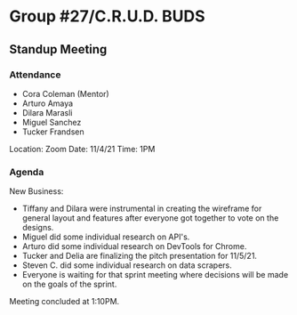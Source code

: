 # Group #27/C.R.U.D. BUDS
## Standup Meeting

### Attendance
<!-- Remove the people not attending. -->
- Cora Coleman (Mentor)
- Arturo Amaya
- Dilara Marasli
- Miguel Sanchez
- Tucker Frandsen

Location: Zoom
Date: 11/4/21
Time: 1PM

### Agenda
New Business:
- Tiffany and Dilara were instrumental in creating the wireframe for general layout and features after everyone got together to vote on the designs.
- Miguel did some individual research on API's.
- Arturo did some individual research on DevTools for Chrome.
- Tucker and Delia are finalizing the pitch presentation for 11/5/21.
- Steven C. did some individual research on data scrapers.
- Everyone is waiting for that sprint meeting where decisions will be made on the goals of the sprint.

Meeting concluded at 1:10PM.
<!-- REMINDER TO SAVE THE TEMPLATE AS (mmddyy-topic.md)-->